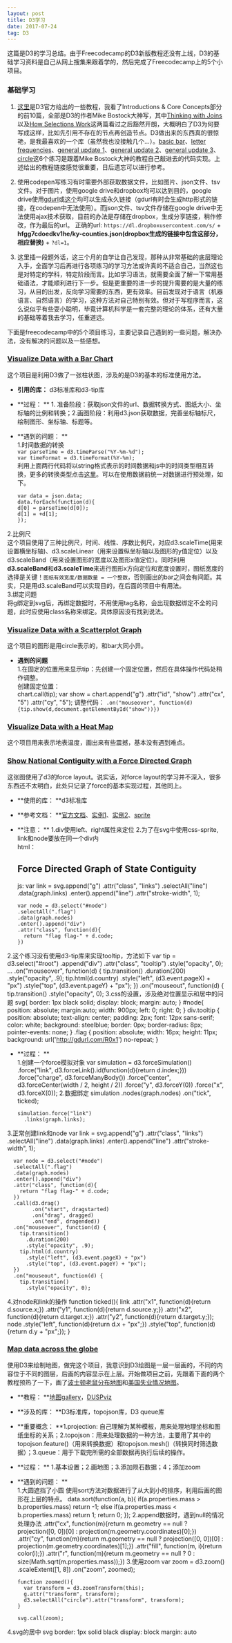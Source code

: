 ```yaml
---
layout: post
title: D3学习
date: 2017-07-24
tag: D3
---
```

这篇是D3的学习总结。由于Freecodecamp的D3新版教程还没有上线，D3的基础学习资料是自己从网上搜集来跟着学的，然后完成了Freecodecamp上的5个小项目。
### 基础学习
1. [这里](https://github.com/d3/d3/wiki/Tutorials)是D3官方给出的一些教程，我看了Introductions & Core Concepts部分的前10篇，全部是D3的作者Mike Bostock大神写，其中[Thinking with Joins](https://bost.ocks.org/mike/join/)以及[How Selections Work](https://bost.ocks.org/mike/selection/)这两篇看过之后豁然开朗，大概明白了D3为何要写成这样，比如先引用不存在的节点再创造节点。D3做出来的东西真的很惊艳，是我最喜欢的一个库（虽然我也没接触几个...）。[basic bar](https://codepen.io/ginnko/pen/MoqwPr)、[letter frequencies](https://codepen.io/ginnko/pen/bRmorb)、[general update 1](https://codepen.io/ginnko/pen/GEwqxp)、[general update 2](https://codepen.io/ginnko/pen/YQRGNG)、[general update 3](https://codepen.io/ginnko/pen/eRQdxY)、[circle](https://codepen.io/ginnko/pen/pwxVGM)这6个练习是跟着Mike Bostock大神的教程自己敲进去的代码实现。上述给出的教程链接感觉很重要，日后遗忘可以进行参考。

2. 使用codepen写练习有时需要外部获取数据文件，比如图片、json文件、tsv文件。对于图片，使用google drive和dropbox均可以达到目的，google drive使用[gdurl](http://gdurl.com/)或[这个](https://sites.google.com/site/gdocs2direct/)均可以生成永久链接（gdurl有时会生成http形式的链接，在codepen中无法使用）。而json文件、tsv文件存储在google drive中无法使用ajax技术获取，目前的办法是存储在dropbox，生成分享链接，稍作修改，作为最后的url。
正确的url: `https://dl.dropboxusercontent.com/s/` + **hfgg7cdoedkv1he/ky-counties.json(dropbox生成的链接中包含这部分，相应替换)** + `?dl=1`。

3. 这里插一段题外话，这三个月的自学让自己发现，那种从非常基础的底层理论入手，全面学习后再进行各项练习的学习方法或许真的不适合自己，当然这也是对特定的学科，特定阶段而言。比如学习语法，就需要全面了解一下常用基础语法，才能顺利进行下一步。但是更重要的进一步的提升需要的是大量的练习，从目的出发，反向学习需要的东西，更有效率。目前发现对于语言（机器语言、自然语言）的学习，这种方法对自己特别有效。但对于写程序而言，这么说似乎有些耍小聪明，毕竟计算机科学是一套完整的理论的体系，还有大量的基础等着我去学习，任重道远。

下面是freecodecamp中的5个项目练习，主要记录自己遇到的一些问题，解决办法，没有解决的问题以及一些感想。
### [Visualize Data with a Bar Chart](https://codepen.io/ginnko/full/YQRgxM/)
这个项目是利用D3做了一张柱状图，涉及的是D3的基本的标准使用方法。
- **引用的库：** d3标准库和d3-tip库
- **过程： ** 1. 准备阶段：获取json文件的url、数据转换方式、图纸大小、坐标轴的比例和转换；2.画图阶段：利用d3.json获取数据，完善坐标轴标尺，绘制图形、坐标轴、标题等。
- **遇到的问题： **  
1.时间数据的转换  
`var parseTime = d3.timeParse("%Y-%m-%d");`  
`var timeFormat = d3.timeFormat(%Y-%m);`  
利用上面两行代码将以string格式表示的时间数据和js中的时间类型相互转换，更多的转换类型点击[这里](https://github.com/d3/d3-scale/blob/master/README.md#band_bandwidth)。可以在使用数据前统一对数据进行预处理，如下。

      var data = json.data;
      data.forEach(function(d){
      d[0] = parseTime(d[0]);
      d[1] = +d[1];
      });
2.比例尺  
这个项目使用了三种比例尺，时间、线性、序数比例尺，对应d3.scaleTime(用来设置横坐标轴)、d3.scaleLinear（用来设置纵坐标轴以及图形的y值定位）以及d3.scaleBand（用来设置图形的宽度以及图形x值定位）。同时利用**d3.scaleBand**和**d3.scaleTime**来进行图形x方向定位和宽度设置时，图纸宽度的选择是关键！`图纸有效宽度/数据数量 = 一个整数`，否则画出的bar之间会有间距。其实，只是用d3.scaleBand可以实现目的，在后面的项目中有用法。    
3.绑定问题  
将g绑定到svg后，再绑定数据时，不用使用tag名称，会出现数据绑定不全的问题，此时应使用class名称来绑定。具体原因没有找到说法。  

### [Visualize Data with a Scatterplot Graph ](https://codepen.io/ginnko/pen/mwvmdW)  
这个项目的图形是用circle表示的，和bar大同小异。
- **遇到的问题**  
1.在固定的位置用来显示tip：先创建一个固定位置，然后在具体操作代码处稍作调整。  
创建固定位置：  
      chart.call(tip);
      var show = chart.append("g")
      .attr("id", "show")
      .attr("cx", "5")
      .attr("cy", "5");
调整代码：
`.on("mouseover", function(d){tip.show(d,document.getElementById("show"))})`

### [Visualize Data with a Heat Map ](https://codepen.io/ginnko/pen/bRZeWy?editors=0010)
这个项目用来表示地表温度，画出来有些震撼，基本没有遇到难点。  

### [Show National Contiguity with a Force Directed Graph ](https://codepen.io/ginnko/pen/xreaEp)
这张图使用了d3的force layout。说实话，对force layout的学习并不深入，很多东西还不太明白，此处只记录了force的基本实现过程，其他同上。
- **使用的库： **d3标准库
- **参考文档： **[官方文档](https://github.com/d3/d3/blob/master/API.md#forces-d3-force)、[实例1](https://bl.ocks.org/mbostock/f584aa36df54c451c94a9d0798caed35)、[实例2](https://bl.ocks.org/mbostock/950642)、[sprite](https://css-tricks.com/css-sprites/)
- **注意： **
1.div使用left、right属性来定位
2.为了在svg中使用css-sprite, link和node要放在同一个div内  
html：
      <div id="root" width="900px" height="600px">
        <h2>Force Directed Graph of State Contiguity</h2>
        <div id="node" ></div>
      </div>
js:
      var link = svg.append("g")
      .attr("class", "links")
      .selectAll("line")
      .data(graph.links)
      .enter().append("line")
      .attr("stroke-width", 1);

      var node = d3.select("#node")
      .selectAll(".flag")
      .data(graph.nodes)
      .enter().append("div")
      .attr("class", function(d){
        return "flag flag-" + d.code;
      })
2.这个练习没有使用d3-tip库来实现tooltip，方法如下
      var tip = d3.select("#root")
      .append("div")
      .attr("class", "tooltip")
      .style("opacity", 0);  
      ...
      .on("mouseover", function(d) {
        tip.transition()
          .duration(200)
          .style("opacity", .9);
        tip.html(d.country)
          .style("left", (d3.event.pageX) + "px")
          .style("top", (d3.event.pageY) + "px");
      })
      .on("mouseout", function(d) {
        tip.transition()
          .style("opacity", 0);
3.css的设置，涉及绝对位置显示和居中的问题
      svg{
        border: 1px black solid;
        display: block;
        margin: auto;
      }
      #node{
        position: absolute;
        margin:auto;
        width: 900px;
        left: 0;
        right: 0;
      }
      div.tooltip {
        position: absolute;
        text-align: center;
        padding: 2px;
        font: 12px sans-serif;
        color: white;
        background: steelblue;
        border: 0px;
        border-radius: 8px;
        pointer-events: none;
      }
      .flag {
          position: absolute;
          width: 16px;
          height: 11px;
          background: url('http://gdurl.com/R0x1') no-repeat;
      }
- **过程： **  
1.创建一个force模拟对象
      var simulation = d3.forceSimulation()
      .force("link", d3.forceLink().id(function(d){return d.index;}))
      .force("charge", d3.forceManyBody())
      .force("center", d3.forceCenter(width / 2, height / 2))
      .force("y", d3.forceY(0))
      .force("x", d3.forceX(0));
2.数据绑定
      simulation
        .nodes(graph.nodes)
        .on("tick", ticked);

      simulation.force("link")
        .links(graph.links);
3.正常创建link和node
      var link = svg.append("g")
      .attr("class", "links")
      .selectAll("line")
      .data(graph.links)
      .enter().append("line")
      .attr("stroke-width", 1);

      var node = d3.select("#node")
      .selectAll(".flag")
      .data(graph.nodes)
      .enter().append("div")
      .attr("class", function(d){
        return "flag flag-" + d.code;
      })
      .call(d3.drag()
            .on("start", dragstarted)
            .on("drag", dragged)
            .on("end", dragended))
      .on("mouseover", function(d) {
        tip.transition()
          .duration(200)
          .style("opacity", .9);
        tip.html(d.country)
          .style("left", (d3.event.pageX) + "px")
          .style("top", (d3.event.pageY) + "px");
      })
      .on("mouseout", function(d) {
        tip.transition()
          .style("opacity", 0);
  4.对node和link的操作
        function ticked(){
        link
          .attr("x1", function(d){return d.source.x;})
          .attr("y1", function(d){return d.source.y;})
          .attr("x2", function(d){return d.target.x;})
          .attr("y2", function(d){return d.target.y;});
        node
          .style("left", function(d){return d.x + "px";})
          .style("top", function(d){return d.y + "px";});
      }
### [Map data across the globe](https://codepen.io/ginnko/pen/LLwyvv)
使用D3来绘制地图，做完这个项目，我意识到D3绘图是一层一层画的，不同的内容位于不同的图层，后画的内容显示在上层。开始做项目之前，先跟着下面的两个教程预热了一下，画了[波士顿老鼠分布地图](https://codepen.io/ginnko/pen/yXdYQd)和[美国失业情况地图](https://codepen.io/ginnko/pen/gRNzRB)。
- **教程： **[地图gallery](https://github.com/topojson/topojson/wiki/Gallery)，[DUSPviz](http://duspviz.mit.edu/d3-workshop/mapping-data-with-d3/)
- **涉及的库： **D3标准库，topojson库，D3 queue库
- **重要概念： **1.projection: 自己理解为某种模板，用来处理地理坐标和图纸坐标的关系；2.topojson：用来处理数据的一种方法，主要用了其中的topojson.feature()（用来转换数据）和topojson.mesh()（转换同时筛选数据）；3.queue：用于下载完所需的全部数据再执行后续的操作。
- **过程： ** 1.基本设置；2.画地图；3.添加陨石数据；4；添加zoom
- **遇到的问题： **  
1.大圆遮挡了小圆
使用sort方法对数据进行了从大到小的排序，利用后画的图形在上层的特点。
      data.sort(function(a, b){
        if(a.properties.mass > b.properties.mass)
          return -1;
        else if(a.properties.mass < b.properties.mass)
          return 1;
        return 0;
      });
2.append数据时，遇到null的情况处理办法
      .attr("cx", function(m){return m.geometry == null ? projection([0, 0])[0] : projection(m.geometry.coordinates)[0];})
      .attr("cy", function(m){return m.geometry == null ? projection([0, 0])[0] : projection(m.geometry.coordinates)[1];})
      .attr("fill", function(m, i){return color(i);})
      .attr("r", function(m){return m.geometry == null ? 0 : size(Math.sqrt(m.properties.mass));})
3.使用zoom
      var zoom = d3.zoom()
      .scaleExtent([1, 8])
      .on("zoom", zoomed);

      function zoomed(){
        var transform = d3.zoomTransform(this);
        g.attr("transform", transform);
        d3.selectAll("circle").attr("transform", transform);
      }

      svg.call(zoom);
4.svg的居中
        svg
          border: 1px solid black
          display: block
          margin: auto
